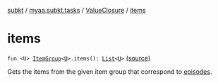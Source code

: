 [subkt](../../index.md) / [myaa.subkt.tasks](../index.md) / [ValueClosure](index.md) / [items](./items.md)

# items

`fun <U> `[`ItemGroup`](../-item-group/index.md)`<`[`U`](items.md#U)`>.items(): `[`List`](https://kotlinlang.org/api/latest/jvm/stdlib/kotlin.collections/-list/index.html)`<`[`U`](items.md#U)`>` [(source)](https://github.com/Myaamori/SubKt/blob/0.1.4/src/main/kotlin/myaa/subkt/tasks/tasks.kt#L444)

Gets the items from the given item group that correspond to [episodes](episodes.md).

